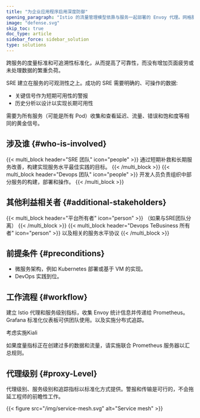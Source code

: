 ```yaml
---
title: "为企业应用程序启用深度防御"
opening_paragraph: "Istio 的流量管理模型依靠与服务一起部署的 Envoy 代理。网格服务发送和接收的所有流量（数据平面流量）都通过 Envoy 进行代理，从而可以轻松引导和控制网格网络周围的流量，而无需对服务进行任何更改。"
image: "defense.svg"
skip_toc: true
doc_type: article
sidebar_force: sidebar_solution
type: solutions
---
```


[comment]: <> (TODO: Replace placeholders)
跨服务的度量标准和可追溯性标准化，从而提高了可靠性，而没有增加页面疲劳或未处理数据的繁重负荷。

SRE 建立在服务的可观测性之上。成功的 SRE 需要明确的、可操作的数据:

- 关键信号作为短期可用性的警报
- 历史分析以设计以实现长期可用性

需要为所有服务（可能是所有 Pod）收集和查看延迟、流量、错误和饱和度等相同的黄金信号。

## 涉及谁 {#who-is-involved}

<div class="multi-block-wrapper">
{{< multi_block header="SRE 团队" icon="people" >}}
通过短期补救和长期服务改善，构建实现服务水平最佳实践的目标。
{{< /multi_block >}}
{{< multi_block header="Devops 团队" icon="people" >}}
开发人员负责组织中部分服务的构建，部署和操作。
{{< /multi_block >}}
</div>

## 其他利益相关者 {#additional-stakeholders}

<div class="multi-block-wrapper">
{{< multi_block header="平台所有者" icon="person" >}}
（如果与SRE团队分离）
{{< /multi_block >}}
{{< multi_block header="Devops TeBusiness 所有者" icon="person" >}}
以及相关的服务水平协议
{{< /multi_block >}}
</div>

## 前提条件 {#preconditions}

- 微服务架构，例如 Kubernetes 部署或基于 VM 的实现。
- DevOps 实践到位。

## 工作流程 {#workflow}

建立 Istio 代理和服务级别指标，收集 Envoy 统计信息并传递给 Prometheus。Grafana 标准化仪表板可供团队使用。以及实施分布式追踪。

考虑实施Kiali

如果度量指标正在创建过多的数据和流量，请实施联合 Prometheus 服务器以汇总规则。

## 代理级别 {#proxy-Level}

代理级别、服务级别和追踪指标以标准化方式提供。警报和传输是可行的，不会拖延工程师的前瞻性工作。

{{< figure src="/img/service-mesh.svg" alt="Service mesh" >}}